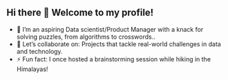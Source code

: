 ## Hi there 👋 Welcome to my profile!
+ 🔭 I’m an aspiring Data scientist/Product Manager with a knack for solving puzzles, from algorithms to crosswords..
+ 👯 Let’s collaborate on: Projects that tackle real-world challenges in data and technology.
+ ⚡ Fun fact: I once hosted a brainstorming session while hiking in the Himalayas!
